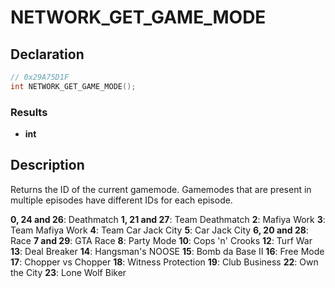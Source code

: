 # NETWORK_GET_GAME_MODE

## Declaration
```cpp
// 0x29A75D1F
int NETWORK_GET_GAME_MODE();
```

### Results
- **int**

## Description
Returns the ID of the current gamemode. Gamemodes that are present in multiple episodes have different IDs for each episode.

**0, 24 and 26**: Deathmatch
**1, 21 and 27**: Team Deathmatch
**2**: Mafiya Work
**3**: Team Mafiya Work
**4**: Team Car Jack City
**5**: Car Jack City
**6, 20 and 28**: Race
**7 and 29**: GTA Race
**8**: Party Mode
**10**: Cops 'n' Crooks
**12**: Turf War
**13**: Deal Breaker
**14**: Hangsman's NOOSE
**15**: Bomb da Base II
**16**: Free Mode
**17**: Chopper vs Chopper
**18**: Witness Protection
**19**: Club Business
**22**: Own the City
**23**: Lone Wolf Biker